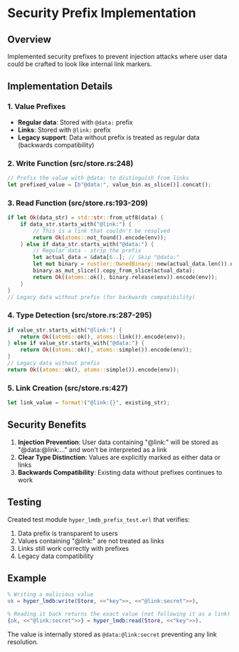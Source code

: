 # Security Prefix Implementation

## Overview
Implemented security prefixes to prevent injection attacks where user data could be crafted to look like internal link markers.

## Implementation Details

### 1. Value Prefixes
- **Regular data**: Stored with `@data:` prefix
- **Links**: Stored with `@link:` prefix
- **Legacy support**: Data without prefix is treated as regular data (backwards compatibility)

### 2. Write Function (src/store.rs:248)
```rust
// Prefix the value with @data: to distinguish from links
let prefixed_value = [b"@data:", value_bin.as_slice()].concat();
```

### 3. Read Function (src/store.rs:193-209)
```rust
if let Ok(data_str) = std::str::from_utf8(data) {
    if data_str.starts_with("@link:") {
        // This is a link that couldn't be resolved
        return Ok(atoms::not_found().encode(env));
    } else if data_str.starts_with("@data:") {
        // Regular data - strip the prefix
        let actual_data = &data[6..]; // Skip "@data:"
        let mut binary = rustler::OwnedBinary::new(actual_data.len()).unwrap();
        binary.as_mut_slice().copy_from_slice(actual_data);
        return Ok((atoms::ok(), binary.release(env)).encode(env));
    }
}
// Legacy data without prefix (for backwards compatibility)
```

### 4. Type Detection (src/store.rs:287-295)
```rust
if value_str.starts_with("@link:") {
    return Ok((atoms::ok(), atoms::link()).encode(env));
} else if value_str.starts_with("@data:") {
    return Ok((atoms::ok(), atoms::simple()).encode(env));
}
// Legacy data without prefix
return Ok((atoms::ok(), atoms::simple()).encode(env));
```

### 5. Link Creation (src/store.rs:427)
```rust
let link_value = format!("@link:{}", existing_str);
```

## Security Benefits

1. **Injection Prevention**: User data containing "@link:" will be stored as "@data:@link:..." and won't be interpreted as a link
2. **Clear Type Distinction**: Values are explicitly marked as either data or links
3. **Backwards Compatibility**: Existing data without prefixes continues to work

## Testing

Created test module `hyper_lmdb_prefix_test.erl` that verifies:
1. Data prefix is transparent to users
2. Values containing "@link:" are not treated as links
3. Links still work correctly with prefixes
4. Legacy data compatibility

## Example

```erlang
% Writing a malicious value
ok = hyper_lmdb:write(Store, <<"key">>, <<"@link:secret">>),

% Reading it back returns the exact value (not following it as a link)
{ok, <<"@link:secret">>} = hyper_lmdb:read(Store, <<"key">>).
```

The value is internally stored as `@data:@link:secret` preventing any link resolution.